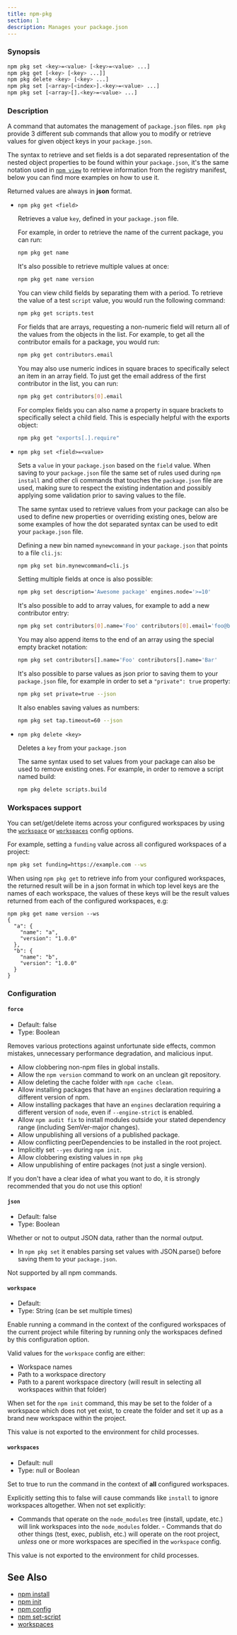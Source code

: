 ```yaml
---
title: npm-pkg
section: 1
description: Manages your package.json
---
```


### Synopsis

```bash
npm pkg set <key>=<value> [<key>=<value> ...]
npm pkg get [<key> [<key> ...]]
npm pkg delete <key> [<key> ...]
npm pkg set [<array>[<index>].<key>=<value> ...]
npm pkg set [<array>[].<key>=<value> ...]
```

### Description

A command that automates the management of `package.json` files.
`npm pkg` provide 3 different sub commands that allow you to modify or retrieve
values for given object keys in your `package.json`.

The syntax to retrieve and set fields is a dot separated representation of
the nested object properties to be found within your `package.json`, it's the
same notation used in [`npm view`](/commands/npm-view) to retrieve information
from the registry manifest, below you can find more examples on how to use it.

Returned values are always in **json** format.

* `npm pkg get <field>`

    Retrieves a value `key`, defined in your `package.json` file.

    For example, in order to retrieve the name of the current package, you
    can run:

    ```bash
    npm pkg get name
    ```

    It's also possible to retrieve multiple values at once:

    ```bash
    npm pkg get name version
    ```

    You can view child fields by separating them with a period. To retrieve
    the value of a test `script` value, you would run the following command:

    ```bash
    npm pkg get scripts.test
    ```

    For fields that are arrays, requesting a non-numeric field will return
    all of the values from the objects in the list. For example, to get all
    the contributor emails for a package, you would run:

    ```bash
    npm pkg get contributors.email
    ```

    You may also use numeric indices in square braces to specifically select
    an item in an array field. To just get the email address of the first
    contributor in the list, you can run:

    ```bash
    npm pkg get contributors[0].email
    ```

    For complex fields you can also name a property in square brackets
    to specifically select a child field. This is especially helpful
    with the exports object:

    ```bash
    npm pkg get "exports[.].require"
    ```

* `npm pkg set <field>=<value>`

    Sets a `value` in your `package.json` based on the `field` value. When
    saving to your `package.json` file the same set of rules used during
    `npm install` and other cli commands that touches the `package.json` file
    are used, making sure to respect the existing indentation and possibly
    applying some validation prior to saving values to the file.

    The same syntax used to retrieve values from your package can also be used
    to define new properties or overriding existing ones, below are some
    examples of how the dot separated syntax can be used to edit your
    `package.json` file.

    Defining a new bin named `mynewcommand` in your `package.json` that points
    to a file `cli.js`:

    ```bash
    npm pkg set bin.mynewcommand=cli.js
    ```

    Setting multiple fields at once is also possible:

    ```bash
    npm pkg set description='Awesome package' engines.node='>=10'
    ```

    It's also possible to add to array values, for example to add a new
    contributor entry:

    ```bash
    npm pkg set contributors[0].name='Foo' contributors[0].email='foo@bar.ca'
    ```

    You may also append items to the end of an array using the special
    empty bracket notation:

    ```bash
    npm pkg set contributors[].name='Foo' contributors[].name='Bar'
    ```

    It's also possible to parse values as json prior to saving them to your
    `package.json` file, for example in order to set a `"private": true`
    property:

    ```bash
    npm pkg set private=true --json
    ```

    It also enables saving values as numbers:

    ```bash
    npm pkg set tap.timeout=60 --json
    ```

* `npm pkg delete <key>`

    Deletes a `key` from your `package.json`

    The same syntax used to set values from your package can also be used
    to remove existing ones. For example, in order to remove a script named
    build:

    ```bash
    npm pkg delete scripts.build
    ```

### Workspaces support

You can set/get/delete items across your configured workspaces by using the
[`workspace`](/using-npm/config#workspace) or
[`workspaces`](/using-npm/config#workspaces) config options.

For example, setting a `funding` value across all configured workspaces
of a project:

```bash
npm pkg set funding=https://example.com --ws
```

When using `npm pkg get` to retrieve info from your configured workspaces, the
returned result will be in a json format in which top level keys are the
names of each workspace, the values of these keys will be the result values
returned from each of the configured workspaces, e.g:

```
npm pkg get name version --ws
{
  "a": {
    "name": "a",
    "version": "1.0.0"
  },
  "b": {
    "name": "b",
    "version": "1.0.0"
  }
}
```

### Configuration

#### `force`

* Default: false
* Type: Boolean

Removes various protections against unfortunate side effects, common
mistakes, unnecessary performance degradation, and malicious input.

* Allow clobbering non-npm files in global installs.
* Allow the `npm version` command to work on an unclean git repository.
* Allow deleting the cache folder with `npm cache clean`.
* Allow installing packages that have an `engines` declaration requiring a
  different version of npm.
* Allow installing packages that have an `engines` declaration requiring a
  different version of `node`, even if `--engine-strict` is enabled.
* Allow `npm audit fix` to install modules outside your stated dependency
  range (including SemVer-major changes).
* Allow unpublishing all versions of a published package.
* Allow conflicting peerDependencies to be installed in the root project.
* Implicitly set `--yes` during `npm init`.
* Allow clobbering existing values in `npm pkg`
* Allow unpublishing of entire packages (not just a single version).

If you don't have a clear idea of what you want to do, it is strongly
recommended that you do not use this option!



#### `json`

* Default: false
* Type: Boolean

Whether or not to output JSON data, rather than the normal output.

* In `npm pkg set` it enables parsing set values with JSON.parse() before
  saving them to your `package.json`.

Not supported by all npm commands.



#### `workspace`

* Default:
* Type: String (can be set multiple times)

Enable running a command in the context of the configured workspaces of the
current project while filtering by running only the workspaces defined by
this configuration option.

Valid values for the `workspace` config are either:

* Workspace names
* Path to a workspace directory
* Path to a parent workspace directory (will result in selecting all
  workspaces within that folder)

When set for the `npm init` command, this may be set to the folder of a
workspace which does not yet exist, to create the folder and set it up as a
brand new workspace within the project.

This value is not exported to the environment for child processes.

#### `workspaces`

* Default: null
* Type: null or Boolean

Set to true to run the command in the context of **all** configured
workspaces.

Explicitly setting this to false will cause commands like `install` to
ignore workspaces altogether. When not set explicitly:

- Commands that operate on the `node_modules` tree (install, update, etc.)
will link workspaces into the `node_modules` folder. - Commands that do
other things (test, exec, publish, etc.) will operate on the root project,
_unless_ one or more workspaces are specified in the `workspace` config.

This value is not exported to the environment for child processes.
## See Also

* [npm install](/commands/npm-install)
* [npm init](/commands/npm-init)
* [npm config](/commands/npm-config)
* [npm set-script](/commands/npm-set-script)
* [workspaces](/using-npm/workspaces)
